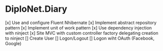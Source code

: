 DiploNet.Diary
==============

[x] Use and configure Fluent Nhibernate
[x] Implement abstract repository pattern
[x] Implement unit of work pattern
[x] Use dependency injection with ninject
[x] Site MVC with custom controller factory delegating creation to ninject
[] Create User
[] Logon/Logout
[] Logon wiht OAuth (Facebook, Google)
